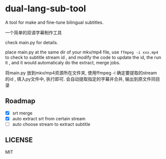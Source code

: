 # dual-lang-sub-tool

A tool for make and fine-tune bilingual subtitles.

一个简单的双语字幕制作工具

check main.py for details.

place main.py at the same dir of your mkv/mp4 file, use `ffmpeg -i xxx.mp4` to check to subtitle stream id , and modify
the code to update the id, the run it , and it would automaticaly do the extract, merge jobs.

将main.py 放到mkv/mp4资源所在文件夹, 使用ffmpeg -i 确定要提取的stream 的id , 填入py文件中, 执行即可. 会自动提取指定的字幕并合并,
输出到原文件同目录

## Roadmap

- [x] srt merge
- [x] auto extract srt from certain stream
- [ ] auto choose stream to extract subtitle

## LICENSE

MIT
